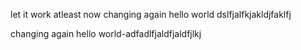 let it work atleast now changing again 
hello world 
dslfjalfkjakldjfaklfj 

changing again 
hello world-adfadlfjaldfjaldfjlkj 
 

